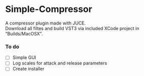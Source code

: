 # Simple-Compressor

A compressor plugin made with JUCE.\
Download all filtes and build VST3 via included XCode project in "Builds/MacOSX".

### To do
- [ ] Simple GUI
- [ ] Log scales for attack and release parameters
- [ ] Create installer
